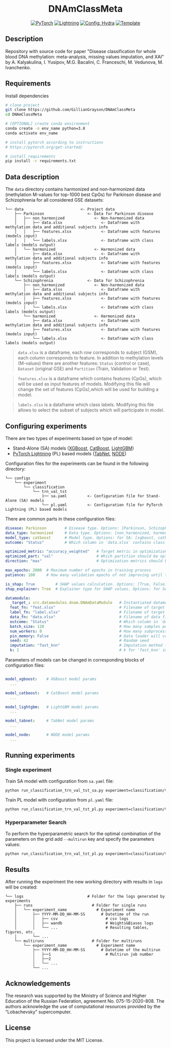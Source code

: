 <div align="center">

# DNAmClassMeta

<a href="https://pytorch.org/get-started/locally/"><img alt="PyTorch" src="https://img.shields.io/badge/PyTorch-ee4c2c?logo=pytorch&logoColor=white"></a>
<a href="https://pytorchlightning.ai/"><img alt="Lightning" src="https://img.shields.io/badge/-Lightning-792ee5?logo=pytorchlightning&logoColor=white"></a>
<a href="https://hydra.cc/"><img alt="Config: Hydra" src="https://img.shields.io/badge/Config-Hydra-89b8cd"></a>
<a href="https://github.com/ashleve/lightning-hydra-template"><img alt="Template" src="https://img.shields.io/badge/-Lightning--Hydra--Template-017F2F?style=flat&logo=github&labelColor=gray"></a><br>
</div>

## Description

Repository with source code for paper "Disease classification for whole blood DNA methylation: meta-analysis, missing values imputation, and XAI" by A. Kalyakulina, I. Yusipov, M.G. Bacalini, C. Franceschi, M. Vedunova, M. Ivanchenko.

## Requirements

Install dependencies

```bash
# clone project
git clone https://github.com/GillianGrayson/DNAmClassMeta
cd DNAmClassMeta

# [OPTIONAL] create conda environment
conda create -n env_name python=3.8
conda activate env_name

# install pytorch according to instructions
# https://pytorch.org/get-started/

# install requirements
pip install -r requirements.txt
```

## Data description

The `data` directory contains harmonized and non-harmonized data (methylation M-values for top-1000 best CpGs) for Parkinson disease and Schizophrenia for all considered GSE datasets:

```
└── data                         <- Project data
    ├── Parkinson                   <- Data for Parkinson disease
    │   ├── non_harmonized             <- Non-harmonized data
    │   │   ├── data.xlsx                 <- Dataframe with methylation data and additional subjects info
    │   │   ├── features.xlsx             <- Dataframe with features (models input)
    │   │   └── labels.xlsx               <- Dataframe with class labels (models output)
    │   └── harmonized                 <- Harmonized data
    │       ├── data.xlsx                 <- Dataframe with methylation data and additional subjects info
    │       ├── features.xlsx             <- Dataframe with features (models input)
    │       └── labels.xlsx               <- Dataframe with class labels (models output)
    └── Schizophrenia               <- Data for Schizophrenia
        ├── non_harmonized             <- Non-harmonized data
        │   ├── data.xlsx                 <- Dataframe with methylation data and additional subjects info
        │   ├── features.xlsx             <- Dataframe with features (models input)
        │   └── labels.xlsx               <- Dataframe with class labels (models output)
        └── harmonized                 <- Harmonized data
            ├── data.xlsx                 <- Dataframe with methylation data and additional subjects info
            ├── features.xlsx             <- Dataframe with features (models input)
            └── labels.xlsx               <- Dataframe with class labels (models output)
```

> `data.xlsx` is a dataframe, each row corresponds to subject (GSM), each column corresponds to feature. 
> In addition to methylation levels (M-values) there are another features: `Status` (control or case), `Dataset` (original GSE) and `Partition` (Train, Validation or Test).

> `features.xlsx` is a dataframe which contains features (CpGs), which will be used as input features of models. 
> Modifying this file will change the set of features (CpGs),which will be used for building a model.

> `labels.xlsx` is a dataframe which class labels.
> Modifying this file allows to select the subset of subjects which will participate in model.

## Configuring experiments

There are two types of experiments based on type of model:
- Stand-Alone (SA) models ([XGBoost](https://github.com/dmlc/xgboost), [CatBoost](https://github.com/catboost/catboost), [LightGBM](https://github.com/microsoft/LightGBM))
- [PyTorch Lightning](https://www.pytorchlightning.ai) (PL) based models ([TabNet](https://github.com/dreamquark-ai/tabnet), [NODE](https://github.com/Qwicen/node))

Configuration files for the experiments can be found in the following directory:
```
└── configs
    └── experiment
        └── classification           
            └── trn_val_tst                 
                ├── sa.yaml         <- Configuration file for Stand-Alone (SA) models
                └── pl.yaml         <- Configuration file for PyTorch Lightning (PL) based models
```

There are common parts in these configuration files:

```yaml
disease: Parkinson        # Disease type. Options: [Parkinson, Schizophrenia]
data_type: harmonized     # Data type. Options: [non_harmonized, harmonized]
model_type: catboost      # Model type. Options: for SA: [xgboost, catboost, lightgbm], for PL: [tabnet, node]
outcome: "Status"         # Which column in `data.xlsx` contains class labels

optimized_metric: "accuracy_weighted"   # Target metric in optimization process. Options: [accuracy_weighted, f1_weighted, auroc_weighted, ...]
optimized_part: "val"                   # Which partition should be optimized? Options: [trn, val, tst]
direction: "max"                        # Optimization metrics should be minimized or maximized? Options: [max, min]

max_epochs: 2000  # Maximum number of epochs in training process
patience: 100     # How many validation epochs of not improving until training stops

is_shap: True         # SHAP values calculation. Options: [True, False]
shap_explainer: Tree  # Explainer type for SHAP values. Options: for SA: [Tree, Kernel], for PL: [Deep, Kernel]

datamodule:
  _target_: src.datamodules.dnam.DNAmDataModule   # Instantiated datamodule
  feat_fn: "feat.xlsx"                            # Filename of target features file
  label_fn: "label.xlsx"                          # Filename of target labels file
  data_fn: "data.xlsx"                            # Filename of data file
  outcome: "Status"                               # Which column in `data_fn' contains class labels
  batch_size: 128                                 # How many samples per batch to load
  num_workers: 0                                  # How many subprocesses to use for data loading
  pin_memory: False                               # Data loader will copy Tensors into CUDA pinned memory before returning them
  seed: 42                                        # Random seed
  imputation: "fast_knn"                          # Imputation method for missing values. Options: [median, mean, fast_knn, random, mice, em, mode]
  k: 1                                            # k for 'fast_knn' imputation method
```

Parameters of models can be changed in corresponding blocks of configuration files:

```yaml

model_xgboost:    # XGBoost model params
  ...

model_catboost:   # CatBoost model params
  ...

model_lightgbm:   # LightGBM model params
  ...

model_tabnet:     # TabNet model params
  ...

model_node:       # NODE model params
  ...
```

## Running experiments

### Single experiment

Train SA model with configuration from `sa.yaml` file:

```bash
python run_classification_trn_val_tst_sa.py experiment=classification/trn_val_tst/sa.yaml
```

Train PL model with configuration from `pl.yaml` file:

```bash
python run_classification_trn_val_tst_pl.py experiment=classification/trn_val_tst/pl.yaml
```


### Hyperparameter Search

To perform the hyperparametric search for the optimal combination of the parameters on the grid add `--multirun` key and specify the parameters values:

```bash
python run_classification_trn_val_tst_pl.py experiment=classification/trn_val_tst/pl.yaml --multirun model_tabnet.optimizer_lr=0.001,0.005,0.01
```

## Results
After running the experiment the new working directory with results in `logs` will be created:

```
└── logs                            # Folder for the logs generated by experiments
    ├── runs                          # Folder for single runs
    │   └── experiment_name             # Experiment name
    │       ├── YYYY-MM-DD_HH-MM-SS       # Datetime of the run
    │       │   ├── csv                     # csv logs
    │       │   ├── wandb                   # Weights&Biases logs
    │       │   └── ...                     # Resulting tables, figures, etc.
    │       └── ...
    └── multiruns                     # Folder for multiruns
        └── experiment_name             # Experiment name
            ├── YYYY-MM-DD_HH-MM-SS       # Datetime of the multirun
            │   ├──1                        # Multirun job number
            │   ├──2
            │   └── ...
            └── ...

```

## Acknowledgements
The research was supported by the Ministry of Science and Higher Education of the Russian Federation, agreement No. 075-15-2020-808. 
The authors acknowledge the use of computational resources provided by the “Lobachevsky” supercomputer.

## License

This project is licensed under the MIT License.
